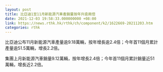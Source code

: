 ```yaml
---
layout: post
title: 比亞迪1至11月新能源汽車產銷量按年升逾兩倍
date: 2021-12-03 19:58:33.000000000 +08:00
link: https://news.rthk.hk/rthk/ch/component/k2/1622669-20211203.htm
categories: rthk
---
```


比亞迪公布11月新能源汽車產量逾9.18萬輛，按年增長逾2.4倍；今年首11個月累計產量逾51.5萬輛，增長2.2倍。

集團上月新能源汽車銷量9.12萬輛，按年增長2.4倍；今年首11個月累計銷量近51萬輛，增長近2.2倍。
